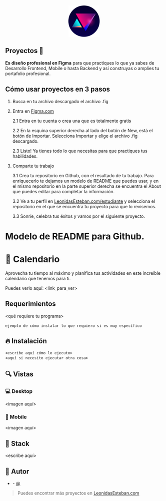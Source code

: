 <p align="center">
    <a href="https://leonidasesteban.com/proyectos/todos"><img src="https://raw.githubusercontent.com/no-te-rindas/logo/main/Logo/LonidasEsteban-destello-envolvente-circular-negro.png" height="100"/></a>
</p>

## Proyectos 🙌

**Es diseño profesional en Figma** para que practiques lo que ya sabes de
Desarrollo Frontend, Mobile o hasta Backend y así construyas o amplies tu portafolio profesional.

## Cómo usar proyectos en 3 pasos

1. Busca en tu archivo descargado el archivo .fig

2. Entra en [Figma.com](https://www.figma.com)

    2.1 Entra en tu cuenta o crea una que es totalmente gratis

    2.2 En la esquina superior derecha al lado del botón de New, está el botón de Importar.
    Selecciona Importar y elige el archivo .fig descargado.

    2.3 Listo! Ya tienes todo lo que necesitas para que practiques tus habilidades.

3. Comparte tu trabajo

    3.1 Crea tu repositorio en Github, con el resultado de tu trabajo. Para enriquecerlo 
    te dejamos un modelo de README que puedes usar, y en el mismo repositorio en la parte
    superior derecha se encuentra el About que puedes editar para completar la información.

    3.2 Ve a tu perfil en [LeonidasEsteban.com/estudiante](https://leonidasesteban.com/estudiante) y selecciona el 
    repositorio en el que se encuentra tu proyecto para que lo revisemos.

    3.3 Sonríe, celebra tus éxitos y vamos por el siguiente proyecto.

# Modelo de README para Github.
    
# 💎 Calendario


Aprovecha tu tiempo al máximo y planifica tus actividades en este increíble calendario que tenemos para ti.


Puedes verlo aquí: <link_para_ver>

## Requerimientos

<qué requiere tu programa>

```shell
ejemplo de cómo instalar lo que requiero si es muy específico
```

## 🔥 Instalación

```shell
<escribe aquí cómo lo ejecuto>
<aquí si necesito ejecutar otra cosa>
```

## 🔍 Vistas 

### 💻 Desktop

<imagen aquí>

### 📱 Mobile

<imagen aquí>

## 📌 Stack

<escribe aquí>

## 🌟 Autor

* **<Tu nombre>**  - [@<username>](https://github.com/<username>)

> Puedes encontrar más proyectos en
[LeonidasEsteban.com](https://leonidasesteban.com/proyectos/todos)